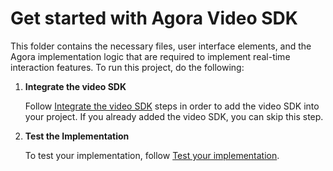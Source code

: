 # Get started with Agora Video SDK

This folder contains the necessary files, user interface elements, and the Agora implementation logic that are required to implement real-time interaction features. To run this project, do the following:

1. **Integrate the video SDK**

    Follow [Integrate the video SDK](https://github.com/AgoraIO/video-sdk-samples-unity/tree/main/Docs-Examples#integrate-the-video-sdk) steps in order to add the video SDK into your project. If you already added the video SDK, you can skip this step.


1. **Test the Implementation**

    To test your implementation, follow [Test your implementation](https://docs.agora.io/en/video-calling/get-started/get-started-sdk?platform=unity#test-your-implementation).